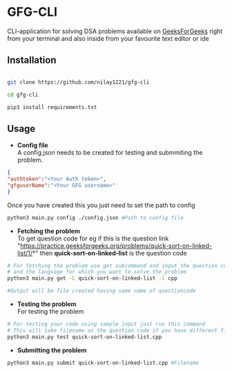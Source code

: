 # GFG-CLI

CLI-application for solving DSA problems available on [GeeksForGeeks]("https://www.geeksforgeeks.org/") right from your terminal and also inside from your favourite text editor or ide


## Installation

```bash

git clone https://github.com/nilay1221/gfg-cli

cd gfg-cli

pip3 install requirements.txt

```


## Usage

- **Config file**\
A config.json needs to be created for testing and submmiting the problem.
```json
{
"authtoken":"<Your Auth token>",
"gfguserName":"<Your GFG username>"
}
```
Once you have created this you just need to set the path to config 

```bash
python3 main.py config ./config.json #Path to config file
```
- **Fetching the problem**\
To get question code for eg if this is the question link "https://practice.geeksforgeeks.org/problems/quick-sort-on-linked-list/1/*" then **quick-sort-on-linked-list** is the question code
```bash
# For fetching the problem use get subcommand and input the question code
# and the language for which you want to solve the problem
python3 main.py get -C quick-sort-on-linked-list -l cpp

#Output will be file created having same name of questioncode
```
- **Testing the problem**\
For testing the problem
```bash
# For testing your code using sample input just run this command
# This will take filename as the question code if you have different file use -C argument
python3 main.py test quick-sort-on-linked-list.cpp
```
- **Submitting the problem**
```bash
python3 main.py submit quick-sort-on-linked-list.cpp #Filename
```

